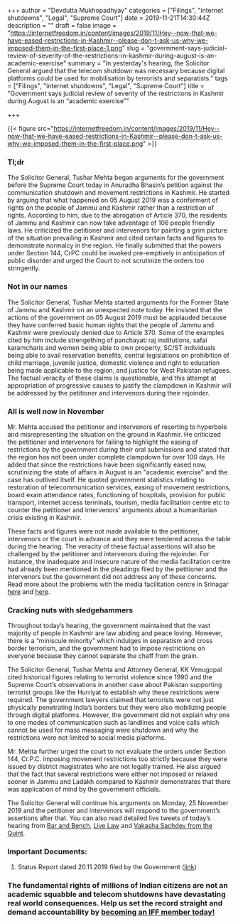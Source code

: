 +++
author = "Devdutta Mukhopadhyay"
categories = ["Filings", "internet shutdowns", "Legal", "Supreme Court"]
date = 2019-11-21T14:30:44Z
description = ""
draft = false
image = "https://internetfreedom.in/content/images/2019/11/Hey--now-that-we-have-eased-restrictions-in-Kashmir--please-don-t-ask-us-why-we-imposed-them-in-the-first-place-1.png"
slug = "government-says-judicial-review-of-severity-of-the-restrictions-in-kashmir-during-august-is-an-academic-exercise"
summary = "In yesterday's hearing, the Solicitor General argued that the telecom shutdown was necessary because digital platforms could be used for mobilisation by terrorists and separatists."
tags = ["Filings", "internet shutdowns", "Legal", "Supreme Court"]
title = "Government says judicial review of severity of the restrictions in Kashmir during August is an “academic exercise”"

+++


{{< figure src="https://internetfreedom.in/content/images/2019/11/Hey--now-that-we-have-eased-restrictions-in-Kashmir--please-don-t-ask-us-why-we-imposed-them-in-the-first-place.png" >}}

### Tl;dr

The Solicitor General, Tushar Mehta began arguments for the government before the Supreme Court today in Anuradha Bhasin’s petition against the communication shutdown and movement restrictions in Kashmir. He started by arguing that what happened on 05 August 2019 was a conferment of rights on the people of Jammu and Kashmir rather than a restriction of rights. According to him, due to the abrogation of Article 370, the residents of Jammu and Kashmir can now take advantage of 106 people friendly laws. He criticized the petitioner and intervenors for painting a grim picture of the situation prevailing in Kashmir and cited certain facts and figures to demonstrate normalcy in the region. He finally submitted that the powers under Section 144, CrPC could be invoked pre-emptively in anticipation of public disorder and urged the Court to not scrutinize the orders too stringently. 

### Not in our names

The Solicitor General, Tushar Mehta started arguments for the Former State of Jammu and Kashmir on an unexpected note today. He insisted that the actions of the government on 05 August 2019 must be applauded because they have conferred basic human rights that the people of Jammu and Kashmir were previously denied due to Article 370. Some of the examples cited by him include strengething of panchayati raj institutions, safai karamcharis and women being able to own property, SC/ST individuals being able to avail reservation benefits, central legislations on prohibition of child marriage, juvenile justice, domestic violence and right to education being made applicable to the region, and justice for West Pakistan refugees. The factual veracity of these claims is questionable, and this attempt at appropriation of progressive causes to justify the clampdown in Kashmir will be addressed by the petitioner and intervenors during their rejoinder. 

### All is well now in November

Mr. Mehta accused the petitioner and intervenors of resorting to hyperbole and misrepresenting the situation on the ground in Kashmir. He criticized the petitioner and intervenors for failing to highlight the easing of restrictions by the government during their oral submissions and stated that the region has not been under complete clampdown for over 100 days. He added that since the restrictions have been significantly eased now, scrutinizing the state of affairs in August is an "academic exercise" and the case has outlived itself. He quoted government statistics relating to restoration of telecommunication services, easing of movement restrictions, board exam attendance rates, functioning of hospitals, provision for public transport, internet access terminals, tourism, media facilitation centre etc to counter the petitioner and intervenors' arguments about a humanitarian crisis existing in Kashmir.

These facts and figures were not made available to the petitioner, intervenors or the court in advance and they were tendered across the table during the hearing. The veracity of these factual assertions will also be challenged by the petitioner and intervenors during the rejoinder. For instance, the inadequate and insecure nature of the media facilitation centre had already been mentioned in the pleadings filed by the petitioner and the intervenors but the government did not address any of these concerns. Read more about the problems with the media facilitation centre in Srinagar [here](https://www.newslaundry.com/2019/08/13/kashmir-press-freedom-curfew-article-370) and [here](https://www.firstpost.com/india/srinagar-media-facilitation-centre-only-place-in-kashmir-reporters-can-access-internet-now-off-limits-for-freelancers-and-web-journos-7636221.html).

### Cracking nuts with sledgehammers

Throughout today’s hearing, the government maintained that the vast majority of people in Kashmir are law abiding and peace loving. However, there is a “miniscule minority” which indulges in separatism and cross border terrorism, and the government had to impose restrictions on everyone because they cannot separate the  chaff from the grain.

The Solicitor General, Tushar Mehta and Attorney General, KK Venugopal cited historical figures relating to terrorist violence since 1990 and the Supreme Court’s observations in another case about Pakistan supporting terrorist groups like the Hurriyat to establish why these restrictions were required. The government lawyers claimed that terrorists were not just physically penetrating India’s borders but they were also mobilizing people through digital platforms. However, the government did not explain why one to one modes of communication such as landlines and voice calls which cannot be used for mass messaging were shutdown and why the restrictions were not limited to social media platforms.

Mr. Mehta further urged the court to not evaluate the orders under Section 144, Cr.P.C.  imposing movement restrictions too strictly because they were issued by district magistrates who are not legally trained. He also argued that the fact that several restrictions were either not imposed or relaxed sooner in Jammu and Ladakh compared to Kashmir demonstrates that there was application of mind by the government officials.

The Solicitor General will continue his arguments on Monday, 25 November 2019 and the petitioner and intervenors will respond to the government’s assertions after that. You can also read detailed live tweets of today’s hearing from [Bar and Bench](https://twitter.com/barandbench/status/1197385371861913600), [Live Law](https://twitter.com/LiveLawIndia/status/1197379433629241345) and [Vakasha Sachdev from the Quint](https://twitter.com/VakashaS/status/1197369092056834049).

### Important Documents:

1. Status Report dated 20.11.2019 filed by the Government ([link](https://drive.google.com/file/d/0B2NvpMoZE5HGN2RyWUd0YlZCMm5EcG5hRUlORE5OOUtMdXZr/view?usp=sharing))

### The fundamental rights of millions of Indian citizens are not an academic squabble and telecom shutdowns have devastating real world consequences. Help us set the record straight and demand accountability by [becoming an IFF member today!](https://internetfreedom.in/donate/)









